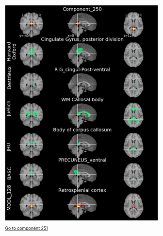 ![250](preliminary/250.jpg "Component 250")

[Go to component 251](https://parietal-inria.github.io/MODL_atlas/256/251 "Component 251")

